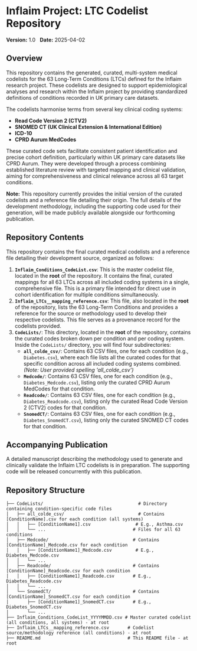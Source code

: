 # Inflaim Project: LTC Codelist Repository

**Version:** 1.0  
**Date:** 2025-04-02

## Overview

This repository contains the generated, curated, multi-system medical codelists for the 63 Long-Term Conditions (LTCs) defined for the Inflaim research project. These codelists are designed to support epidemiological analyses and research within the Inflaim project by providing standardized definitions of conditions recorded in UK primary care datasets.

The codelists harmonise terms from several key clinical coding systems:

-   **Read Code Version 2 (CTV2)**
-   **SNOMED CT (UK Clinical Extension & International Edition)**
-   **ICD-10**
-   **CPRD Aurum MedCodes**

These curated code sets facilitate consistent patient identification and precise cohort definition, particularly within UK primary care datasets like CPRD Aurum. They were developed through a process combining established literature review with targeted mapping and clinical validation, aiming for comprehensiveness and clinical relevance across all 63 target conditions.

**Note:** This repository currently provides the initial version of the curated codelists and a reference file detailing their origin. The full details of the development methodology, including the supporting code used for their generation, will be made publicly available alongside our forthcoming publication.

## Repository Contents

This repository contains the final curated medical codelists and a reference file detailing their development source, organized as follows:

1.  **`Inflaim_Conditions_CodeList.csv`**: This is the master codelist file, located in the **root** of the repository. It contains the final, curated mappings for all 63 LTCs across all included coding systems in a single, comprehensive file.  This is a primary file intended for direct use in cohort identification for multiple conditions simultaneously.
2.  **`Inflaim_LTCs__mapping_reference.csv`**: This file, also located in the **root** of the repository, lists the 63 Long-Term Conditions and provides a reference for the source or methodology used to develop their respective codelists. This file serves as a provenance record for the codelists provided.
3.  **`CodeLists/`**: This directory, located in the **root** of the repository, contains the curated codes broken down per condition and per coding system. Inside the `CodeLists/` directory, you will find four subdirectories:
    * **`all_colde_csv/`**: Contains 63 CSV files, one for each condition (e.g., `Diabetes.csv`), where each file lists all the curated codes for that specific condition across all included coding systems combined. *(Note: User provided spelling 'all_colde_csv')*
    * **`Medcode/`**: Contains 63 CSV files, one for each condition (e.g., `Diabetes_Medcode.csv`), listing only the curated CPRD Aurum MedCodes for that condition.
    * **`Readcode/`**: Contains 63 CSV files, one for each condition (e.g., `Diabetes_Readcode.csv`), listing only the curated Read Code Version 2 (CTV2) codes for that condition.
    * **`SnomedCT/`**: Contains 63 CSV files, one for each condition (e.g., `Diabetes_SnomedCT.csv`), listing only the curated SNOMED CT codes for that condition.

## Accompanying Publication

A detailed manuscript describing the methodology used to generate and clinically validate the Inflaim LTC codelists is in preparation. The supporting code will be released concurrently with this publication.

## Repository Structure

```plaintext
├── CodeLists/                                    # Directory containing condition-specific code files
│   ├── all_colde_csv/                            # Contains [ConditionName].csv for each condition (all systems)
│   │   ├── [ConditionName1].csv                 # E.g., Asthma.csv
│   │   └── ...                                 # Files for all 63 conditions
│   ├── Medcode/                                # Contains [ConditionName]_Medcode.csv for each condition
│   │   ├── [ConditionName1]_Medcode.csv         # E.g., Diabetes_Medcode.csv
│   │   └── ...
│   ├── Readcode/                               # Contains [ConditionName]_Readcode.csv for each condition
│   │   ├── [ConditionName1]_Readcode.csv       # E.g., Diabetes_Readcode.csv
│   │   └── ...
│   └── SnomedCT/                               # Contains [ConditionName]_SnomedCT.csv for each condition
│       ├── [ConditionName1]_SnomedCT.csv       # E.g., Diabetes_SnomedCT.csv
│       └── ...
├── Inflaim_Conditions_CodeList_YYYYMMDD.csv # Master curated codelist (all conditions, all systems) - at root
├── Inflaim_LTCs__mapping_reference.csv       # Codelist source/methodology reference (all conditions) - at root
├── README.md                                 # This README file - at root